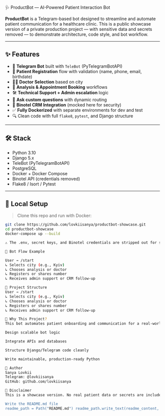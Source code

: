  🩺 ProductBot — AI-Powered Patient Interaction Bot

**ProductBot** is a Telegram-based bot designed to streamline and automate patient communication for a healthcare clinic. This is a public showcase version of a private production project — with sensitive data and secrets removed — to demonstrate architecture, code style, and bot workflow.

---

## ✨ Features

- 📲 **Telegram Bot** built with `TeleBot` (PyTelegramBotAPI)
- 🏥 **Patient Registration** flow with validation (name, phone, email, birthdate)
- 👨‍⚕️ **Doctor Selection** based on city
- 🧪 **Analysis & Appointment Booking** workflows
- 🛠️ **Technical Support + Admin escalation** logic
- 💬 **Ask custom questions** with dynamic routing
- 📝 **Binotel CRM Integration** (mocked here for security)
- ✅ **Fully Dockerized** with separate environments for dev and test
- 🔍 Clean code with full `flake8`, `pytest`, and Django structure

---

## 🛠️ Stack

- Python 3.10
- Django 5.x
- TeleBot (PyTelegramBotAPI)
- PostgreSQL
- Docker + Docker Compose
- Binotel API (credentials removed)
- Flake8 / Isort / Pytest

---

## 🚀 Local Setup

> Clone this repo and run with Docker:

```bash
git clone https://github.com/lovkiisanya/productbot-showcase.git
cd productbot-showcase
docker-compose up --build

⚠️ The .env, secret keys, and Binotel credentials are stripped out for security. Replace them with dummy/test values if you wish to explore locally.

🤖 Bot Flow Example

User → /start
↳ Selects city (e.g., Kyiv)
↳ Chooses analysis or doctor
↳ Registers or shares number
↳ Receives admin support or CRM follow-up

📁 Project Structure
User → /start
↳ Selects city (e.g., Kyiv)
↳ Chooses analysis or doctor
↳ Registers or shares number
↳ Receives admin support or CRM follow-up

🧠 Why This Project?
This bot automates patient onboarding and communication for a real-world clinic. The private version powers registration, CRM syncing, and admin alerts. This public version demonstrates my ability to:

Design scalable bot logic

Integrate APIs and databases

Structure Django/Telegram code cleanly

Write maintainable, production-ready Python

🙌 Author
Sanya Lovkii
Telegram: @lovkiisanya
GitHub: github.com/lovkiisanya

🧼 Disclaimer
This is a showcase version. No real patient data or secrets are included. Binotel and Telegram tokens are removed. """

Write the README.md file
readme_path = Path("README.md") readme_path.write_text(readme_content, encoding="utf-8")
